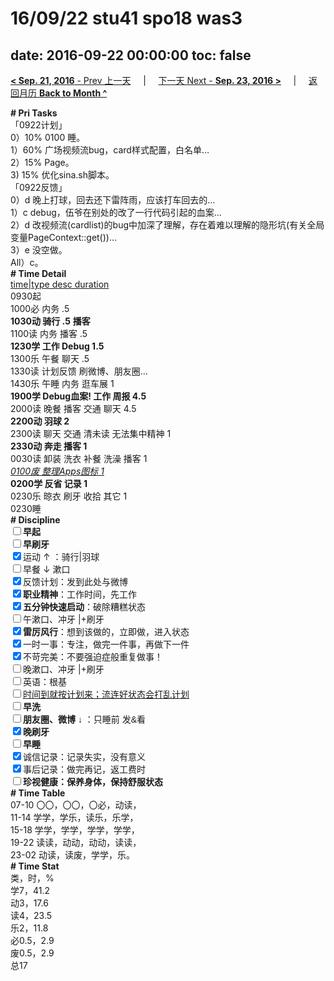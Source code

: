 # 16/09/22 stu41 spo18 was3

date: 2016-09-22 00:00:00
toc: false
---
[**< Sep. 21, 2016** - Prev 上一天](/lifelogs/2016/09/d21.md) &nbsp; &nbsp; | &nbsp; &nbsp; [下一天 Next - **Sep. 23, 2016 >**](/lifelogs/2016/09/d23.md) &nbsp; &nbsp; |  &nbsp; &nbsp; [返回月历 **Back to Month ^**](/lifelogs/2016/09/index.md)
<br/><div><div><div><div><div><div><b># Pri Tasks</b></div></div><div>「0922计划」</div><div>0）10% 0100 睡。</div><div>1）60% 广场视频流bug，card样式配置，白名单…</div><div>2）15% Page。</div><div>3) 15% 优化sina.sh脚本。</div><div><div></div></div></div></div><div>「0922反馈」</div><div>0）d 晚上打球，回去还下雷阵雨，应该打车回去的…</div><div><div>1）c debug，伍爷在别处的改了一行代码引起的血案…</div><div><div>2）d 改视频流(cardlist)的bug中加深了理解，存在着难以理解的隐形坑(有关全局变量PageContext::get())…</div><div>3）e 没空做。</div><div><div><div>All）c。</div><div><b># Time Detail</b></div></div><div><div><u>time|type desc duration</u></div><div>0930起</div><div>1000必 内务 .5</div><div><b>1030动 骑行 .5</b> <b>播客</b></div><div>1100读 内务 播客 .5</div><div><b>1230学 工作 Debug 1.5</b></div><div>1300乐 午餐 聊天 .5</div></div></div><div><div>1330读 计划反馈 刷微博、朋友圈…</div></div></div></div><div><div>1430乐 午睡 内务 逛车展 1</div><div><b>1900学 Debug血案! 工作 周报 4.5</b></div><div>2000读 晚餐 播客 交通 聊天 4.5</div></div><div><b>2200动 羽球 2</b></div></div><div>2300读 聊天 交通 清未读 无法集中精神 1</div><div><div><b>2330动 奔走 播客 1</b></div></div><div>0030读 卸装 洗衣 补餐 洗澡 播客 1</div><div><i><u>0100废 整理Apps图标 1</u></i></div><div><b>0200学 反省 记录 1</b></div><div>0230乐 晾衣 刷牙 收拾 其它 1</div><div><div><div><div>0230睡</div><div><b># Discipline</b></div><div><div><b><input type="checkbox"/>早起</b></div><div><input type="checkbox"/><b>早刷牙</b></div><div><input checked="true" type="checkbox"/>运动 ↑ ：骑行|羽球</div></div><div><input type="checkbox"/>早餐 ↓ 漱口</div><div><input checked="true" type="checkbox"/>反馈计划：发到此处与微博</div><div><input checked="true" type="checkbox"/><b>职业精神</b>：工作时间，先工作</div><div><input checked="true" type="checkbox"/><b>五分钟快速启动</b>：破除糟糕状态</div><div><input type="checkbox"/>午漱口、冲牙 |+刷牙</div><div><input checked="true" type="checkbox"/><b>雷厉风行</b>：想到该做的，立即做，进入状态</div><div><input checked="true" type="checkbox"/><a dir="ltr"/><a dir="ltr"/><a dir="ltr">一时</a>一事：专注，做完一件事，再做下一件</div><div><input checked="true" type="checkbox"/>不苛完美：不要强迫症般重复做事！</div><div><input type="checkbox"/>晚漱口、冲牙 |+刷牙</div><div><input type="checkbox"/>英语：根基</div><div><u><input type="checkbox"/>时间到就按计划来；流连好状态会打乱计划</u></div><div><input type="checkbox"/><b>早洗</b></div><div><b style="font-family:gotham, helvetica, arial, sans-serif;font-size:14px;"><input type="checkbox"/>朋友圈、微博</b> <span style="font-family:gotham, helvetica, arial, sans-serif;font-size:14px;">↓ ：只睡前 发&amp;看</span></div><div><b><input checked="true" type="checkbox"/>晚刷牙</b></div><div><input type="checkbox"/><b>早睡</b></div><div><div><input checked="true" type="checkbox"/>诚信记录：记录失实，没有意义</div><div><input checked="true" type="checkbox"/>事后记录：做完再记，返工费时</div></div><div style="font-family:gotham, helvetica, arial, sans-serif;font-size:14px;"><b><input type="checkbox"/>珍视健康：保养身体，保持舒服状态</b></div><div><b># Time Table</b></div><div>07-10 〇〇，〇〇，〇必，动读，</div><div>11-14 学学，学乐，读乐，乐学，</div><div>15-18 学学，学学，学学，学学，</div><div>19-22 读读，动动，动动，读读，</div><div>23-02 动读，读废，学学，乐。</div><div><b># Time Stat</b></div><div>类，时，%</div><div>学7，41.2</div><div>动3，17.6</div><div>读4，23.5</div><div>乐2，11.8</div><div>必0.5，2.9</div><div>废0.5，2.9</div><div>总17</div>
